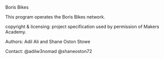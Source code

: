 Boris Bikes

This program operates the Boris Bikes network.

copyright & licensing: project specification used by permission of Makers Academy.

Authors: Adil Ali and Shane Oston Stowe

Contact: @adilw3nomad @shaneoston72
